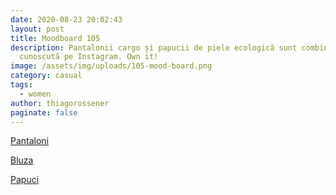 ```yaml
---
date: 2020-08-23 20:02:43
layout: post
title: Moodboard 105
description: Pantalonii cargo și papucii de piele ecologică sunt combinația mult
  cunoscută pe Instagram. Own it!
image: /assets/img/uploads/105-mood-board.png
category: casual
tags:
  - women
author: thiagorossener
paginate: false
---
```

[Pantaloni](http://bit.do/fHK7Y)

[Bluza](http://bit.do/fHK73)

[Papuci](http://bit.do/fHK75)
